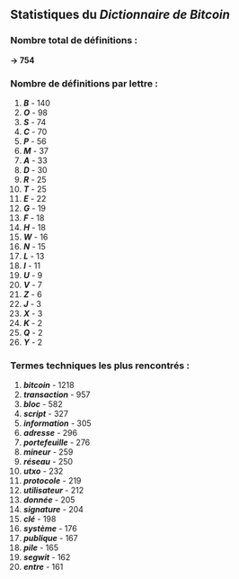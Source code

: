 ## Statistiques du *Dictionnaire de Bitcoin*

### Nombre total de définitions : 
**-> 754**

### Nombre de définitions par lettre :
1. ***B*** - 140
2. ***O*** - 98
3. ***S*** - 74
4. ***C*** - 70
5. ***P*** - 56
6. ***M*** - 37
7. ***A*** - 33
8. ***D*** - 30
9. ***R*** - 25
10. ***T*** - 25
11. ***E*** - 22
12. ***G*** - 19
13. ***F*** - 18
14. ***H*** - 18
15. ***W*** - 16
16. ***N*** - 15
17. ***L*** - 13
18. ***I*** - 11
19. ***U*** - 9
20. ***V*** - 7
21. ***Z*** - 6
22. ***J*** - 3
23. ***X*** - 3
24. ***K*** - 2
25. ***Q*** - 2
26. ***Y*** - 2

### Termes techniques les plus rencontrés :
1. ***bitcoin*** - 1218
2. ***transaction*** - 957
3. ***bloc*** - 582
4. ***script*** - 327
5. ***information*** - 305
6. ***adresse*** - 296
7. ***portefeuille*** - 276
8. ***mineur*** - 259
9. ***réseau*** - 250
10. ***utxo*** - 232
11. ***protocole*** - 219
12. ***utilisateur*** - 212
13. ***donnée*** - 205
14. ***signature*** - 204
15. ***clé*** - 198
16. ***système*** - 176
17. ***publique*** - 167
18. ***pile*** - 165
19. ***segwit*** - 162
20. ***entre*** - 161
